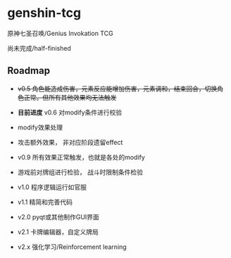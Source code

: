 # genshin-tcg
原神七圣召唤/Genius Invokation TCG

尚未完成/half-finished

## Roadmap

* ~~v0.5 角色能造成伤害，元素反应能增加伤害，元素调和，结束回合，切换角色正常。但所有其他效果均无法触发~~

* **目前进度** v0.6 对modify条件进行校验

* modify效果处理

* 攻击额外效果， 非对应阶段遗留effect

* v0.9 所有效果正常触发，也就是各处的modify

* 游戏前对牌组进行检验， 战斗时限制条件检验

* v1.0 程序逻辑运行如官服

* v1.1 精简和完善代码

* v2.0 pyqt或其他制作GUI界面

* v2.1 卡牌编辑器，自定义牌局

* v2.x 强化学习/Reinforcement learning


